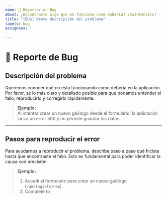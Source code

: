 ```yaml
---
name: 🐛 Reportar un Bug
about: ¿Encontraste algo que no funciona como debería? ¡Cuéntanoslo!
title: "[BUG] Breve descripción del problema"
labels: bug
assignees: ''

---
```


# 🐞 Reporte de Bug

## Descripción del problema

Queremos conocer qué no está funcionando como debería en la aplicación. Por favor, sé lo más claro y detallado posible para que podamos entender el fallo, reproducirlo y corregirlo rápidamente.

> **Ejemplo:**  
> Al intentar crear un nuevo geólogo desde el formulario, la aplicación lanza un error 500 y no permite guardar los datos.

---

## Pasos para reproducir el error

Para ayudarnos a reproducir el problema, describe paso a paso qué hiciste hasta que encontraste el fallo. Esto es fundamental para poder identificar la causa con precisión.

> **Ejemplo:**  
> 1. Accedí al formulario para crear un nuevo geólogo (`/geologists/new`).  
> 2. Completé to
